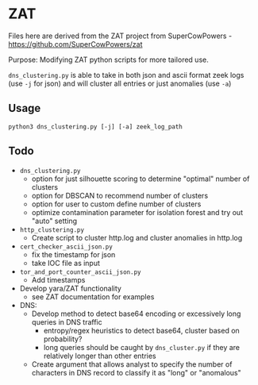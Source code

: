 # ZAT
Files here are derived from the ZAT project from SuperCowPowers - https://github.com/SuperCowPowers/zat

Purpose: Modifying ZAT python scripts for more tailored use.

`dns_clustering.py` is able to take in both json and ascii format zeek logs (use `-j` for json) and will cluster all entries or just anomalies (use `-a`)

## Usage
`python3 dns_clustering.py [-j] [-a] zeek_log_path`

## Todo
- `dns_clustering.py`
    - option for just silhouette scoring to determine "optimal" number of clusters
    - option for DBSCAN to recommend number of clusters
    - option for user to custom define number of clusters
    - optimize contamination parameter for isolation forest and try out "auto" setting
- `http_clustering.py`
    - Create script to cluster http.log and cluster anomalies in http.log
- `cert_checker_ascii_json.py`
    - fix the timestamp for json
    - take IOC file as input
- `tor_and_port_counter_ascii_json.py`
    - Add timestamps
- Develop yara/ZAT functionality
    - see ZAT documentation for examples
- DNS:
    - Develop method to detect base64 encoding or excessively long queries in DNS traffic
        - entropy/regex heuristics to detect base64, cluster based on probability?
        - long queries should be caught by `dns_cluster.py` if they are relatively longer than other entries
    - Create argument that allows analyst to specify the number of characters in DNS record to classify it as "long" or "anomalous"
